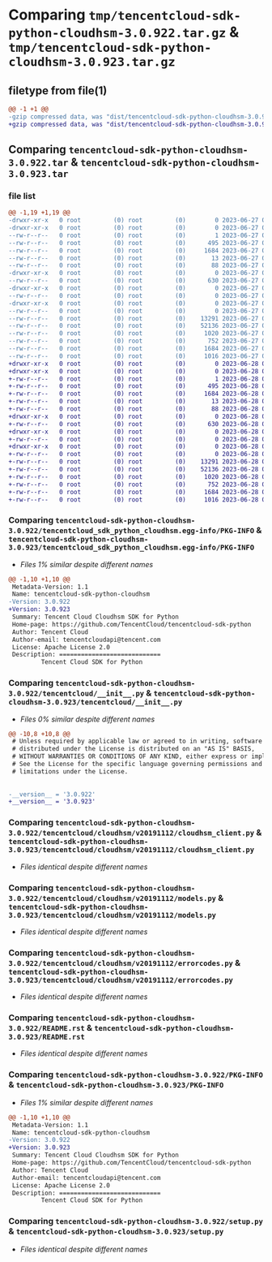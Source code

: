 # Comparing `tmp/tencentcloud-sdk-python-cloudhsm-3.0.922.tar.gz` & `tmp/tencentcloud-sdk-python-cloudhsm-3.0.923.tar.gz`

## filetype from file(1)

```diff
@@ -1 +1 @@
-gzip compressed data, was "dist/tencentcloud-sdk-python-cloudhsm-3.0.922.tar", last modified: Tue Jun 27 00:20:56 2023, max compression
+gzip compressed data, was "dist/tencentcloud-sdk-python-cloudhsm-3.0.923.tar", last modified: Wed Jun 28 00:23:08 2023, max compression
```

## Comparing `tencentcloud-sdk-python-cloudhsm-3.0.922.tar` & `tencentcloud-sdk-python-cloudhsm-3.0.923.tar`

### file list

```diff
@@ -1,19 +1,19 @@
-drwxr-xr-x   0 root         (0) root         (0)        0 2023-06-27 00:20:56.000000 tencentcloud-sdk-python-cloudhsm-3.0.922/
-drwxr-xr-x   0 root         (0) root         (0)        0 2023-06-27 00:20:56.000000 tencentcloud-sdk-python-cloudhsm-3.0.922/tencentcloud_sdk_python_cloudhsm.egg-info/
--rw-r--r--   0 root         (0) root         (0)        1 2023-06-27 00:20:56.000000 tencentcloud-sdk-python-cloudhsm-3.0.922/tencentcloud_sdk_python_cloudhsm.egg-info/dependency_links.txt
--rw-r--r--   0 root         (0) root         (0)      495 2023-06-27 00:20:56.000000 tencentcloud-sdk-python-cloudhsm-3.0.922/tencentcloud_sdk_python_cloudhsm.egg-info/SOURCES.txt
--rw-r--r--   0 root         (0) root         (0)     1684 2023-06-27 00:20:56.000000 tencentcloud-sdk-python-cloudhsm-3.0.922/tencentcloud_sdk_python_cloudhsm.egg-info/PKG-INFO
--rw-r--r--   0 root         (0) root         (0)       13 2023-06-27 00:20:56.000000 tencentcloud-sdk-python-cloudhsm-3.0.922/tencentcloud_sdk_python_cloudhsm.egg-info/top_level.txt
--rw-r--r--   0 root         (0) root         (0)       88 2023-06-27 00:20:56.000000 tencentcloud-sdk-python-cloudhsm-3.0.922/setup.cfg
-drwxr-xr-x   0 root         (0) root         (0)        0 2023-06-27 00:20:56.000000 tencentcloud-sdk-python-cloudhsm-3.0.922/tencentcloud/
--rw-r--r--   0 root         (0) root         (0)      630 2023-06-27 00:20:56.000000 tencentcloud-sdk-python-cloudhsm-3.0.922/tencentcloud/__init__.py
-drwxr-xr-x   0 root         (0) root         (0)        0 2023-06-27 00:20:56.000000 tencentcloud-sdk-python-cloudhsm-3.0.922/tencentcloud/cloudhsm/
--rw-r--r--   0 root         (0) root         (0)        0 2023-06-27 00:20:56.000000 tencentcloud-sdk-python-cloudhsm-3.0.922/tencentcloud/cloudhsm/__init__.py
-drwxr-xr-x   0 root         (0) root         (0)        0 2023-06-27 00:20:56.000000 tencentcloud-sdk-python-cloudhsm-3.0.922/tencentcloud/cloudhsm/v20191112/
--rw-r--r--   0 root         (0) root         (0)        0 2023-06-27 00:20:56.000000 tencentcloud-sdk-python-cloudhsm-3.0.922/tencentcloud/cloudhsm/v20191112/__init__.py
--rw-r--r--   0 root         (0) root         (0)    13291 2023-06-27 00:20:56.000000 tencentcloud-sdk-python-cloudhsm-3.0.922/tencentcloud/cloudhsm/v20191112/cloudhsm_client.py
--rw-r--r--   0 root         (0) root         (0)    52136 2023-06-27 00:20:56.000000 tencentcloud-sdk-python-cloudhsm-3.0.922/tencentcloud/cloudhsm/v20191112/models.py
--rw-r--r--   0 root         (0) root         (0)     1020 2023-06-27 00:20:56.000000 tencentcloud-sdk-python-cloudhsm-3.0.922/tencentcloud/cloudhsm/v20191112/errorcodes.py
--rw-r--r--   0 root         (0) root         (0)      752 2023-06-27 00:20:56.000000 tencentcloud-sdk-python-cloudhsm-3.0.922/README.rst
--rw-r--r--   0 root         (0) root         (0)     1684 2023-06-27 00:20:56.000000 tencentcloud-sdk-python-cloudhsm-3.0.922/PKG-INFO
--rw-r--r--   0 root         (0) root         (0)     1016 2023-06-27 00:20:56.000000 tencentcloud-sdk-python-cloudhsm-3.0.922/setup.py
+drwxr-xr-x   0 root         (0) root         (0)        0 2023-06-28 00:23:08.000000 tencentcloud-sdk-python-cloudhsm-3.0.923/
+drwxr-xr-x   0 root         (0) root         (0)        0 2023-06-28 00:23:08.000000 tencentcloud-sdk-python-cloudhsm-3.0.923/tencentcloud_sdk_python_cloudhsm.egg-info/
+-rw-r--r--   0 root         (0) root         (0)        1 2023-06-28 00:23:08.000000 tencentcloud-sdk-python-cloudhsm-3.0.923/tencentcloud_sdk_python_cloudhsm.egg-info/dependency_links.txt
+-rw-r--r--   0 root         (0) root         (0)      495 2023-06-28 00:23:08.000000 tencentcloud-sdk-python-cloudhsm-3.0.923/tencentcloud_sdk_python_cloudhsm.egg-info/SOURCES.txt
+-rw-r--r--   0 root         (0) root         (0)     1684 2023-06-28 00:23:08.000000 tencentcloud-sdk-python-cloudhsm-3.0.923/tencentcloud_sdk_python_cloudhsm.egg-info/PKG-INFO
+-rw-r--r--   0 root         (0) root         (0)       13 2023-06-28 00:23:08.000000 tencentcloud-sdk-python-cloudhsm-3.0.923/tencentcloud_sdk_python_cloudhsm.egg-info/top_level.txt
+-rw-r--r--   0 root         (0) root         (0)       88 2023-06-28 00:23:08.000000 tencentcloud-sdk-python-cloudhsm-3.0.923/setup.cfg
+drwxr-xr-x   0 root         (0) root         (0)        0 2023-06-28 00:23:08.000000 tencentcloud-sdk-python-cloudhsm-3.0.923/tencentcloud/
+-rw-r--r--   0 root         (0) root         (0)      630 2023-06-28 00:23:08.000000 tencentcloud-sdk-python-cloudhsm-3.0.923/tencentcloud/__init__.py
+drwxr-xr-x   0 root         (0) root         (0)        0 2023-06-28 00:23:08.000000 tencentcloud-sdk-python-cloudhsm-3.0.923/tencentcloud/cloudhsm/
+-rw-r--r--   0 root         (0) root         (0)        0 2023-06-28 00:23:08.000000 tencentcloud-sdk-python-cloudhsm-3.0.923/tencentcloud/cloudhsm/__init__.py
+drwxr-xr-x   0 root         (0) root         (0)        0 2023-06-28 00:23:08.000000 tencentcloud-sdk-python-cloudhsm-3.0.923/tencentcloud/cloudhsm/v20191112/
+-rw-r--r--   0 root         (0) root         (0)        0 2023-06-28 00:23:08.000000 tencentcloud-sdk-python-cloudhsm-3.0.923/tencentcloud/cloudhsm/v20191112/__init__.py
+-rw-r--r--   0 root         (0) root         (0)    13291 2023-06-28 00:23:08.000000 tencentcloud-sdk-python-cloudhsm-3.0.923/tencentcloud/cloudhsm/v20191112/cloudhsm_client.py
+-rw-r--r--   0 root         (0) root         (0)    52136 2023-06-28 00:23:08.000000 tencentcloud-sdk-python-cloudhsm-3.0.923/tencentcloud/cloudhsm/v20191112/models.py
+-rw-r--r--   0 root         (0) root         (0)     1020 2023-06-28 00:23:08.000000 tencentcloud-sdk-python-cloudhsm-3.0.923/tencentcloud/cloudhsm/v20191112/errorcodes.py
+-rw-r--r--   0 root         (0) root         (0)      752 2023-06-28 00:23:08.000000 tencentcloud-sdk-python-cloudhsm-3.0.923/README.rst
+-rw-r--r--   0 root         (0) root         (0)     1684 2023-06-28 00:23:08.000000 tencentcloud-sdk-python-cloudhsm-3.0.923/PKG-INFO
+-rw-r--r--   0 root         (0) root         (0)     1016 2023-06-28 00:23:08.000000 tencentcloud-sdk-python-cloudhsm-3.0.923/setup.py
```

### Comparing `tencentcloud-sdk-python-cloudhsm-3.0.922/tencentcloud_sdk_python_cloudhsm.egg-info/PKG-INFO` & `tencentcloud-sdk-python-cloudhsm-3.0.923/tencentcloud_sdk_python_cloudhsm.egg-info/PKG-INFO`

 * *Files 1% similar despite different names*

```diff
@@ -1,10 +1,10 @@
 Metadata-Version: 1.1
 Name: tencentcloud-sdk-python-cloudhsm
-Version: 3.0.922
+Version: 3.0.923
 Summary: Tencent Cloud Cloudhsm SDK for Python
 Home-page: https://github.com/TencentCloud/tencentcloud-sdk-python
 Author: Tencent Cloud
 Author-email: tencentcloudapi@tencent.com
 License: Apache License 2.0
 Description: ============================
         Tencent Cloud SDK for Python
```

### Comparing `tencentcloud-sdk-python-cloudhsm-3.0.922/tencentcloud/__init__.py` & `tencentcloud-sdk-python-cloudhsm-3.0.923/tencentcloud/__init__.py`

 * *Files 0% similar despite different names*

```diff
@@ -10,8 +10,8 @@
 # Unless required by applicable law or agreed to in writing, software
 # distributed under the License is distributed on an "AS IS" BASIS,
 # WITHOUT WARRANTIES OR CONDITIONS OF ANY KIND, either express or implied.
 # See the License for the specific language governing permissions and
 # limitations under the License.
 
 
-__version__ = '3.0.922'
+__version__ = '3.0.923'
```

### Comparing `tencentcloud-sdk-python-cloudhsm-3.0.922/tencentcloud/cloudhsm/v20191112/cloudhsm_client.py` & `tencentcloud-sdk-python-cloudhsm-3.0.923/tencentcloud/cloudhsm/v20191112/cloudhsm_client.py`

 * *Files identical despite different names*

### Comparing `tencentcloud-sdk-python-cloudhsm-3.0.922/tencentcloud/cloudhsm/v20191112/models.py` & `tencentcloud-sdk-python-cloudhsm-3.0.923/tencentcloud/cloudhsm/v20191112/models.py`

 * *Files identical despite different names*

### Comparing `tencentcloud-sdk-python-cloudhsm-3.0.922/tencentcloud/cloudhsm/v20191112/errorcodes.py` & `tencentcloud-sdk-python-cloudhsm-3.0.923/tencentcloud/cloudhsm/v20191112/errorcodes.py`

 * *Files identical despite different names*

### Comparing `tencentcloud-sdk-python-cloudhsm-3.0.922/README.rst` & `tencentcloud-sdk-python-cloudhsm-3.0.923/README.rst`

 * *Files identical despite different names*

### Comparing `tencentcloud-sdk-python-cloudhsm-3.0.922/PKG-INFO` & `tencentcloud-sdk-python-cloudhsm-3.0.923/PKG-INFO`

 * *Files 1% similar despite different names*

```diff
@@ -1,10 +1,10 @@
 Metadata-Version: 1.1
 Name: tencentcloud-sdk-python-cloudhsm
-Version: 3.0.922
+Version: 3.0.923
 Summary: Tencent Cloud Cloudhsm SDK for Python
 Home-page: https://github.com/TencentCloud/tencentcloud-sdk-python
 Author: Tencent Cloud
 Author-email: tencentcloudapi@tencent.com
 License: Apache License 2.0
 Description: ============================
         Tencent Cloud SDK for Python
```

### Comparing `tencentcloud-sdk-python-cloudhsm-3.0.922/setup.py` & `tencentcloud-sdk-python-cloudhsm-3.0.923/setup.py`

 * *Files identical despite different names*

